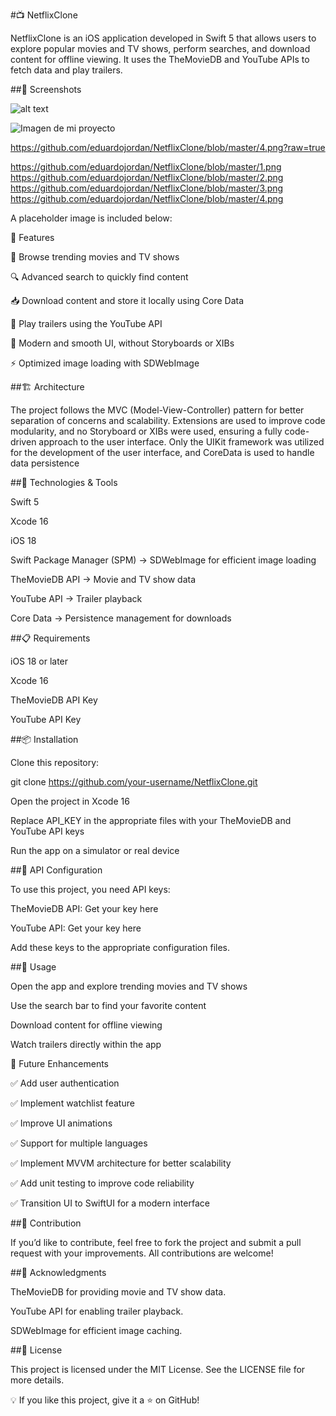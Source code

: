 #📺 NetflixClone

NetflixClone is an iOS application developed in Swift 5 that allows users to explore popular movies and TV shows, perform searches, and download content for offline viewing. It uses the TheMovieDB and YouTube APIs to fetch data and play trailers.

##📸 Screenshots

![alt text]([http://url/to/img.png]([https://github.com/usuario/NetflixClone/raw/main/images/1.png](https://github.com/eduardojordan/NetflixClone/blob/master/1.png)))

![Imagen de mi proyecto]([https://github.com/usuario/NetflixClone/raw/main/images/1.png](https://github.com/eduardojordan/NetflixClone/blob/master/1.png))

https://github.com/eduardojordan/NetflixClone/blob/master/4.png?raw=true

https://github.com/eduardojordan/NetflixClone/blob/master/1.png
https://github.com/eduardojordan/NetflixClone/blob/master/2.png
https://github.com/eduardojordan/NetflixClone/blob/master/3.png
https://github.com/eduardojordan/NetflixClone/blob/master/4.png

A placeholder image is included below:

🚀 Features

📌 Browse trending movies and TV shows

🔍 Advanced search to quickly find content

📥 Download content and store it locally using Core Data

🎥 Play trailers using the YouTube API

🌟 Modern and smooth UI, without Storyboards or XIBs

⚡ Optimized image loading with SDWebImage

##🏗 Architecture

The project follows the MVC (Model-View-Controller) pattern for better separation of concerns and scalability. Extensions are used to improve code modularity, and no Storyboard or XIBs were used, ensuring a fully code-driven approach to the user interface. Only the UIKit framework was utilized for the development of the user interface, and CoreData is used to handle data persistence

##🔧 Technologies & Tools

Swift 5

Xcode 16

iOS 18

Swift Package Manager (SPM) → SDWebImage for efficient image loading

TheMovieDB API → Movie and TV show data

YouTube API → Trailer playback

Core Data → Persistence management for downloads

##📋 Requirements

iOS 18 or later

Xcode 16

TheMovieDB API Key

YouTube API Key

##📦 Installation

Clone this repository:

git clone https://github.com/your-username/NetflixClone.git

Open the project in Xcode 16


Replace API_KEY in the appropriate files with your TheMovieDB and YouTube API keys

Run the app on a simulator or real device

##🔑 API Configuration

To use this project, you need API keys:

TheMovieDB API: Get your key here

YouTube API: Get your key here

Add these keys to the appropriate configuration files.

##📜 Usage

Open the app and explore trending movies and TV shows

Use the search bar to find your favorite content

Download content for offline viewing

Watch trailers directly within the app

🔮 Future Enhancements

✅ Add user authentication

✅ Implement watchlist feature

✅ Improve UI animations

✅ Support for multiple languages

✅ Implement MVVM architecture for better scalability

✅ Add unit testing to improve code reliability

✅ Transition UI to SwiftUI for a modern interface

##🤝 Contribution

If you’d like to contribute, feel free to fork the project and submit a pull request with your improvements. All contributions are welcome!

##🙌 Acknowledgments

TheMovieDB for providing movie and TV show data.

YouTube API for enabling trailer playback.

SDWebImage for efficient image caching.

##📄 License

This project is licensed under the MIT License. See the LICENSE file for more details.

💡 If you like this project, give it a ⭐ on GitHub!
